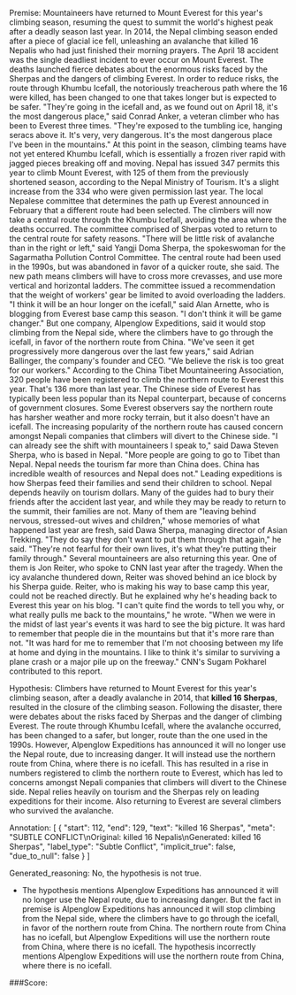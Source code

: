 
Premise:
Mountaineers have returned to Mount Everest for this year's climbing season, resuming the quest to summit the world's highest peak after a deadly season last year. In 2014, the Nepal climbing season ended after a piece of glacial ice fell, unleashing an avalanche that killed 16 Nepalis who had just finished their morning prayers. The April 18 accident was the single deadliest incident to ever occur on Mount Everest. The deaths launched fierce debates about the enormous risks faced by the Sherpas and the dangers of climbing Everest. In order to reduce risks, the route through Khumbu Icefall, the notoriously treacherous path where the 16 were killed, has been changed to one that takes longer but is expected to be safer. "They're going in the icefall and, as we found out on April 18, it's the most dangerous place," said Conrad Anker, a veteran climber who has been to Everest three times. "They're exposed to the tumbling ice, hanging seracs above it. It's very, very dangerous. It's the most dangerous place I've been in the mountains." At this point in the season, climbing teams have not yet entered Khumbu Icefall, which is essentially a frozen river rapid with jagged pieces breaking off and moving. Nepal has issued 347 permits this year to climb Mount Everest, with 125 of them from the previously shortened season, according to the Nepal Ministry of Tourism.  It's a slight increase from the 334 who were given permission last year. The local Nepalese committee that determines the path up Everest announced in February that a different route had been selected. The climbers will now take a central route through the Khumbu Icefall, avoiding the area where the deaths occurred. The committee comprised of Sherpas voted to return to the central route for safety reasons. "There will be little risk of avalanche than in the right or left," said Yangji Doma Sherpa, the spokeswoman for the Sagarmatha Pollution Control Committee. The central route had been used in the 1990s, but was abandoned in favor of a quicker route, she said. The new path means climbers will have to cross more crevasses, and use more vertical and horizontal ladders. The committee issued a recommendation that the weight of workers' gear be limited to avoid overloading the ladders. "I think it will be an hour longer on the icefall," said Alan Arnette, who is blogging from Everest base camp this season. "I don't think it will be game changer." But one company, Alpenglow Expeditions, said it would stop climbing from the Nepal side, where the climbers have to go through the icefall, in favor of the northern route from China. "We've seen it get progressively more dangerous over the last few years," said  Adrian Ballinger, the company's founder and CEO. "We believe the risk is too great for our workers." According to the China Tibet Mountaineering Association, 320 people have been registered to climb the northern route to Everest this year. That's 136 more than last year. The Chinese side of Everest has typically been less popular than its Nepal counterpart, because of concerns of government closures. Some Everest observers say the northern route has harsher weather and more rocky terrain, but it also doesn't have an icefall. The increasing popularity of the northern route has caused concern amongst Nepali companies that climbers will divert to the Chinese side. "I can already see the shift with mountaineers I speak to," said Dawa Steven Sherpa, who is based in Nepal. "More people are going to go to Tibet than Nepal. Nepal needs the tourism far more than China does. China has incredible wealth of resources and Nepal does not." Leading expeditions is how Sherpas feed their families and send their children to school. Nepal depends heavily on tourism dollars. Many of the guides had to bury their friends after the accident last year, and while they may be ready to return to the summit, their families are not. Many of them are "leaving behind nervous, stressed-out wives and children," whose memories of what happened last year are fresh, said Dawa Sherpa, managing director of Asian Trekking. "They do say they don't want to put them through that again," he said. "They're not fearful for their own lives, it's what they're putting their family through." Several mountaineers are also returning this year. One of them is Jon Reiter, who spoke to CNN last year after the tragedy. When the icy avalanche thundered down, Reiter was shoved behind an ice block by his Sherpa guide. Reiter, who is making his way to base camp this year, could not be reached directly. But he explained why he's heading back to Everest this year on his blog. "I can't quite find the words to tell you why, or what really pulls me back to the mountains," he wrote. "When we were in the midst of last year's events it was hard to see the big picture. It was hard to remember that people die in the mountains but that it's more rare than not. "It was hard for me to remember that I'm not choosing between my life at home and dying in the mountains. I like to think it's similar to surviving a plane crash or a major pile up on the freeway." CNN's Sugam Pokharel contributed to this report.


Hypothesis:
Climbers have returned to Mount Everest for this year's climbing season, after a deadly avalanche in 2014, that **killed 16 Sherpas**, resulted in the closure of the climbing season. Following the disaster, there were debates about the risks faced by Sherpas and the danger of climbing Everest. The route through Khumbu Icefall, where the avalanche occurred, has been changed to a safer, but longer, route than the one used in the 1990s. However, Alpenglow Expeditions has announced it will no longer use the Nepal route, due to increasing danger. It will instead use the northern route from China, where there is no icefall. This has resulted in a rise in numbers registered to climb the northern route to Everest, which has led to concerns amongst Nepali companies that climbers will divert to the Chinese side. Nepal relies heavily on tourism and the Sherpas rely on leading expeditions for their income. Also returning to Everest are several climbers who survived the avalanche.

Annotation:
[
  {
    "start": 112,
    "end": 129,
    "text": "killed 16 Sherpas",
    "meta": "SUBTLE CONFLICT\nOriginal:  killed 16 Nepalis\nGenerated:  killed 16 Sherpas",
    "label_type": "Subtle Conflict",
    "implicit_true": false,
    "due_to_null": false
  }
]

Generated_reasoning:
No, the hypothesis is not true. 
- The hypothesis mentions Alpenglow Expeditions has announced it will no longer use the Nepal route, due to increasing danger. But the fact in premise is Alpenglow Expeditions has announced it will stop climbing from the Nepal side, where the climbers have to go through the icefall, in favor of the northern route from China. The northern route from China has no icefall, but Alpenglow Expeditions will use the northern route from China, where there is no icefall. The hypothesis incorrectly mentions Alpenglow Expeditions will use the northern route from China, where there is no icefall.

###Score:
